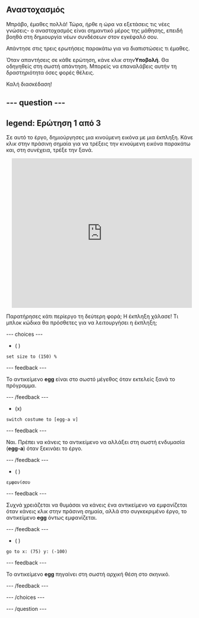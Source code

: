 
## Αναστοχασμός

Μπράβο, έμαθες πολλά! Τώρα, ήρθε η ώρα να εξετάσεις τις νέες γνώσεις- ο αναστοχασμός είναι σημαντικό μέρος της μάθησης, επειδή βοηθά στη δημιουργία νέων συνδέσεων στον εγκέφαλό σου.

Απάντησε στις τρεις ερωτήσεις παρακάτω για να διαπιστώσεις τι έμαθες.

Όταν απαντήσεις σε κάθε ερώτηση, κάνε κλικ στην**Υποβολή**. Θα οδηγηθείς στη σωστή απάντηση. Μπορείς να επαναλάβεις αυτήν τη δραστηριότητα όσες φορές θέλεις.

Καλή διασκέδαση!

--- question ---
---
legend: Ερώτηση 1 από 3
---

Σε αυτό το έργο, δημιούργησες μια κινούμενη εικόνα με μια έκπληξη. Κάνε κλικ στην πράσινη σημαία για να τρέξεις την κινούμενη εικόνα παρακάτω και, στη συνέχεια, τρέξε την ξανά.

<div class="scratch-preview" style="margin-left: 15px;">
  <iframe allowtransparency="true" width="485" height="402" src="https://scratch.mit.edu/projects/embed/499932713/?autostart=false" frameborder="0"></iframe>
</div>

Παρατήρησες κάτι περίεργο τη δεύτερη φορά; Η έκπληξη χάλασε! Τι μπλοκ κώδικα θα πρόσθετες για να λειτουργήσει η έκπληξη;

--- choices ---

- ( )
```blocks3
set size to (150) %
```

  --- feedback ---

 Το αντικείμενο **egg** είναι στο σωστό μέγεθος όταν εκτελείς ξανά το πρόγραμμα.

  --- /feedback ---

- (x)
```blocks3
switch costume to [egg-a v]
```

  --- feedback ---

 Ναι. Πρέπει να κάνεις το αντικείμενο να αλλάξει στη σωστή ενδυμασία (**egg-a**) όταν ξεκινάει το έργο.

  --- /feedback ---

- ( )
```blocks3
εμφανίσου
```

  --- feedback ---

 Συχνά χρειάζεται να θυμάσαι να κάνεις ένα αντικείμενο να εμφανίζεται όταν κάνεις κλικ στην πράσινη σημαία, αλλά στο συγκεκριμένο έργο, το αντικείμενο **egg** όντως εμφανίζεται.

  --- /feedback ---

- ( )
```blocks3
go to x: (75) y: (-100)
```

  --- feedback ---

 Το αντικείμενο **egg** πηγαίνει στη σωστή αρχική θέση στο σκηνικό.

  --- /feedback ---

--- /choices ---

--- /question ---
